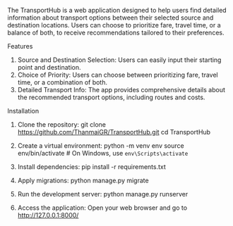 The TransportHub is a web application designed to help users find detailed information about transport options between their selected source and destination locations. 
Users can choose to prioritize fare, travel time, or a balance of both, to receive recommendations tailored to their preferences.

Features
1) Source and Destination Selection: Users can easily input their starting point and destination.
2) Choice of Priority: Users can choose between prioritizing fare, travel time, or a combination of both.
3) Detailed Transport Info: The app provides comprehensive details about the recommended transport options, including routes and costs.

Installation
1) Clone the repository:
   git clone https://github.com/ThanmaiGR/TransportHub.git
   cd TransportHub
   
2) Create a virtual environment:
   python -m venv env
   source env/bin/activate  # On Windows, use `env\Scripts\activate`
   
3) Install dependencies:
   pip install -r requirements.txt
   
4) Apply migrations:
   python manage.py migrate

5) Run the development server:
   python manage.py runserver

6) Access the application:
   Open your web browser and go to http://127.0.0.1:8000/
